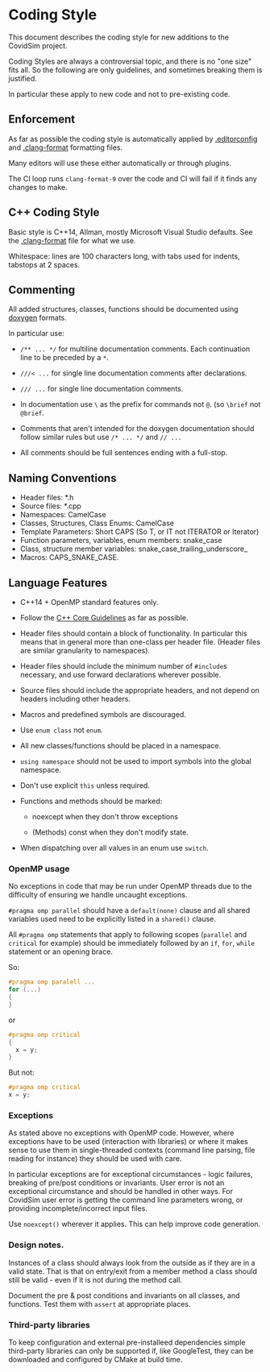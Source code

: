 # Coding Style

This document describes the coding style for new additions to the CovidSim project.

Coding Styles are always a controversial topic, and there is no "one size"
fits all.  So the following are only guidelines, and sometimes breaking them
is justified.

In particular these apply to new code and not to pre-existing code.

## Enforcement

As far as possible the coding style is automatically applied by
[.editorconfig](../.editorconfig) and [.clang-format](../.clang-format)
formatting files.

Many editors will use these either automatically or through plugins.

The CI loop runs `clang-format-9` over the code and CI will fail if it finds
any changes to make.

## C++ Coding Style

Basic style is C++14, Allman, mostly Microsoft Visual Studio defaults.  See
the [.clang-format](../.clang-format) file for what we use.

Whitespace: lines are 100 characters long, with tabs used for indents,
tabstops at 2 spaces.

## Commenting

All added structures, classes, functions should be documented using
[doxygen](https://www.doxygen.nl/index.html) formats.

In particular use:

 * `/** ... */` for multiline documentation comments.  Each continuation line
   to be preceded by a `*`.

 * `///< ...` for single line documentation comments after declarations.

 * `/// ...` for single line documentation comments.

 * In documentation use `\` as the prefix for commands not `@`.  (so `\brief`
   not `@brief`.

 * Comments that aren't intended for the doxygen documentation should follow
   similar rules but use `/* ... */` and `// ...`

 * All comments should be full sentences ending with a full-stop.

## Naming Conventions

 * Header files: \*.h
 * Source files: \*.cpp
 * Namespaces: CamelCase
 * Classes, Structures, Class Enums: CamelCase
 * Template Parameters: Short CAPS (So T, or IT not ITERATOR or Iterator)
 * Function parameters, variables, enum members: snake\_case
 * Class, structure member variables: snake\_case\_trailing\_underscore\_
 * Macros: CAPS\_SNAKE\_CASE.

## Language Features

 * C++14 + OpenMP standard features only.

 * Follow the
   [C++ Core Guidelines](http://isocpp.github.io/CppCoreGuidelines/CppCoreGuidelines)
   as far as possible.

 * Header files should contain a block of functionality.  In particular this
   means that in general more than one-class per header file.  (Header files
   are similar granularity to namespaces).

 * Header files should include the minimum number of `#include`s necessary,
   and use forward declarations wherever possible.

 * Source files should include the appropriate headers, and not depend on
   headers including other headers.

 * Macros and predefined symbols are discouraged.

 * Use `enum class` not `enum`.

 * All new classes/functions should be placed in a namespace.

 * `using namespace` should not be used to import symbols into the global
   namespace.

 * Don't use explicit `this` unless required.

 * Functions and methods should be marked:

   * noexcept when they don't throw exceptions

   * (Methods) const when they don't modify state.

 * When dispatching over all values in an enum use `switch`.

### OpenMP usage

No exceptions in code that may be run under OpenMP threads due to the
difficulty of ensuring we handle uncaught exceptions.

`#pragma omp parallel` should have a `default(none)` clause and all shared
variables used need to be explicitly listed in a `shared()` clause.

All `#pragma omp` statements that apply to following scopes (`parallel` and
`critical` for example) should be immediately followed by an `if`, `for`, `while`
statement or an opening brace.

So:

```c++
#pragma omp paralell ...
for (...)
{
}
```

or

```c++
#pragma omp critical
{
  x = y;
}
```

But not:

```c++
#pragma omp critical
x = y;
```

### Exceptions

As stated above no exceptions with OpenMP code.  However, where exceptions
have to be used (interaction with libraries) or where it makes sense to use
them in single-threaded contexts (command line parsing, file reading for
instance) they should be used with care.

In particular exceptions are for exceptional circumstances - logic failures,
breaking of pre/post conditions or invariants.  User error is not an
exceptional circumstance and should be handled in other ways.  For CovidSim
user error is getting the command line parameters wrong, or providing
incomplete/incorrect input files.

Use `noexcept()` wherever it applies.  This can help improve code generation.

### Design notes.

Instances of a class should always look from the outside as if they are in a
valid state.  That is that on entry/exit from a member method a class should
still be valid - even if it is not during the method call.

Document the pre & post conditions and invariants on all classes, and
functions.  Test them with `assert` at appropriate places.

### Third-party libraries

To keep configuration and external pre-installeed dependencies simple
third-party libraries can only be supported if, like GoogleTest, they can be
downloaded and configured by CMake at build time.

